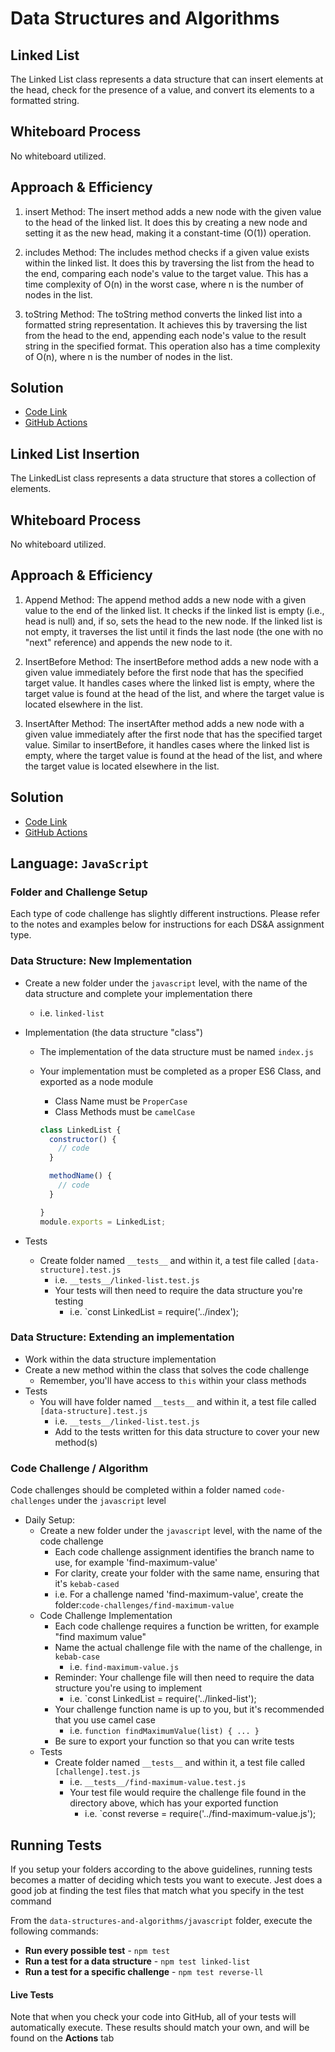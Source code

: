 # Data Structures and Algorithms

## Linked List

The Linked List class represents a data structure that can insert elements at the head, check for the presence of a value, and convert its elements to a formatted string.

## Whiteboard Process

No whiteboard utilized.

## Approach & Efficiency

1. insert Method: The insert method adds a new node with the given value to the head of the linked list. It does this by creating a new node and setting it as the new head, making it a constant-time (O(1)) operation.

2. includes Method: The includes method checks if a given value exists within the linked list. It does this by traversing the list from the head to the end, comparing each node's value to the target value. This has a time complexity of O(n) in the worst case, where n is the number of nodes in the list.

3. toString Method: The toString method converts the linked list into a formatted string representation. It achieves this by traversing the list from the head to the end, appending each node's value to the result string in the specified format. This operation also has a time complexity of O(n), where n is the number of nodes in the list.

## Solution

- [Code Link](../linked-list/index.js)
- [GitHub Actions](https://github.com/KatKho/data-structures-and-algorithms/actions)

## Linked List Insertion

The LinkedList class represents a data structure that stores a collection of elements.

## Whiteboard Process

No whiteboard utilized.

## Approach & Efficiency

1. Append Method: The append method adds a new node with a given value to the end of the linked list. It checks if the linked list is empty (i.e., head is null) and, if so, sets the head to the new node. If the linked list is not empty, it traverses the list until it finds the last node (the one with no "next" reference) and appends the new node to it.

2. InsertBefore Method: The insertBefore method adds a new node with a given value immediately before the first node that has the specified target value. It handles cases where the linked list is empty, where the target value is found at the head of the list, and where the target value is located elsewhere in the list.

3. InsertAfter Method: The insertAfter method adds a new node with a given value immediately after the first node that has the specified target value. Similar to insertBefore, it handles cases where the linked list is empty, where the target value is found at the head of the list, and where the target value is located elsewhere in the list.

## Solution

- [Code Link](./linked-list-insertions/index.js)
- [GitHub Actions](https://github.com/KatKho/data-structures-and-algorithms/actions)

## Language: `JavaScript`

### Folder and Challenge Setup

Each type of code challenge has slightly different instructions. Please refer to the notes and examples below for instructions for each DS&A assignment type.

### Data Structure: New Implementation

- Create a new folder under the `javascript` level, with the name of the data structure and complete your implementation there
  - i.e. `linked-list`
- Implementation (the data structure "class")
  - The implementation of the data structure must be named `index.js`
  - Your implementation must be completed as a proper ES6 Class, and exported as a node module
    - Class Name must be `ProperCase`
    - Class Methods must be `camelCase`

    ```javascript
    class LinkedList {
      constructor() {
        // code
      }

      methodName() {
        // code
      }

    }
    module.exports = LinkedList;
    ```

- Tests
  - Create folder named `__tests__` and within it, a test file called `[data-structure].test.js`
    - i.e. `__tests__/linked-list.test.js`
    - Your tests will then need to require the data structure you're testing
      - i.e. `const LinkedList = require('../index');

### Data Structure: Extending an implementation

- Work within the data structure implementation
- Create a new method within the class that solves the code challenge
  - Remember, you'll have access to `this` within your class methods
- Tests
  - You will have folder named `__tests__` and within it, a test file called `[data-structure].test.js`
    - i.e. `__tests__/linked-list.test.js`
    - Add to the tests written for this data structure to cover your new method(s)

### Code Challenge / Algorithm

Code challenges should be completed within a folder named `code-challenges` under the `javascript` level

- Daily Setup:
  - Create a new folder under the `javascript` level, with the name of the code challenge
    - Each code challenge assignment identifies the branch name to use, for example 'find-maximum-value'
    - For clarity, create your folder with the same name, ensuring that it's `kebab-cased`
    - i.e. For a challenge named 'find-maximum-value', create the folder:`code-challenges/find-maximum-value`
  - Code Challenge Implementation
    - Each code challenge requires a function be written, for example "find maximum value"
    - Name the actual challenge file with the name of the challenge, in `kebab-case`
      - i.e. `find-maximum-value.js`
    - Reminder: Your challenge file will then need to require the data structure you're using to implement
      - i.e. `const LinkedList = require('../linked-list');
    - Your challenge function name is up to you, but it's recommended that you use camel case
      - i.e. `function findMaximumValue(list) { ... }`
    - Be sure to export your function so that you can write tests
  - Tests
    - Create folder named `__tests__` and within it, a test file called `[challenge].test.js`
      - i.e. `__tests__/find-maximum-value.test.js`
      - Your test file would require the challenge file found in the directory above, which has your exported function
        - i.e. `const reverse = require('../find-maximum-value.js');

## Running Tests

If you setup your folders according to the above guidelines, running tests becomes a matter of deciding which tests you want to execute.  Jest does a good job at finding the test files that match what you specify in the test command

From the `data-structures-and-algorithms/javascript` folder, execute the following commands:

- **Run every possible test** - `npm test`
- **Run a test for a data structure** - `npm test linked-list`
- **Run a test for a specific challenge** - `npm test reverse-ll`

#### Live Tests

Note that when you check your code into GitHub, all of your tests will automatically execute. These results should match your own, and will be found on the  **Actions** tab

